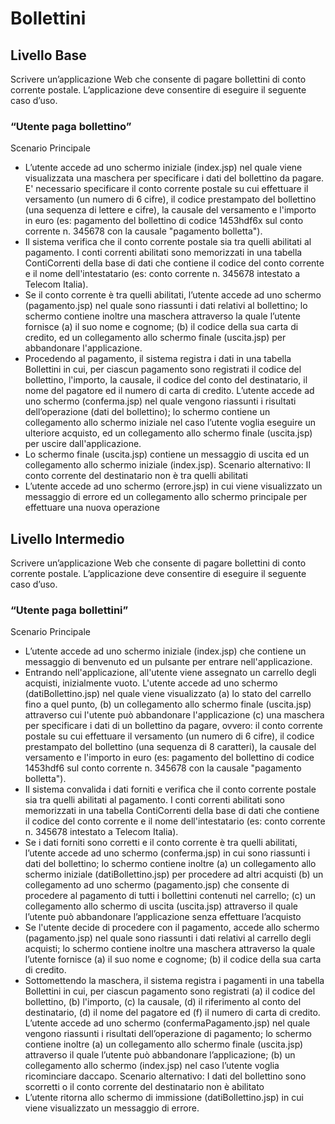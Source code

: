 # Bollettini  

## Livello Base  

Scrivere un’applicazione Web che consente di pagare bollettini di conto corrente postale.
L’applicazione deve consentire di eseguire il seguente caso d’uso.

### “Utente paga bollettino”

Scenario Principale
- L’utente accede ad uno schermo iniziale (index.jsp) nel quale viene visualizzata una maschera per
specificare i dati del bollettino da pagare. E' necessario specificare il conto corrente postale su cui
effettuare il versamento (un numero di 6 cifre), il codice prestampato del bollettino (una sequenza di
lettere e cifre), la causale del versamento e l'importo in euro (es: pagamento del bollettino di codice
1453hdf6x sul conto corrente n. 345678 con la causale "pagamento bolletta").
- Il sistema verifica che il conto corrente postale sia tra quelli abilitati al pagamento. I conti correnti
abilitati sono memorizzati in una tabella ContiCorrenti  della base di dati che contiene il codice del
conto corrente e il nome dell'intestatario (es: conto corrente n. 345678 intestato a Telecom Italia).  
- Se il conto corrente è tra quelli abilitati, l’utente accede ad uno schermo (pagamento.jsp) nel quale sono
riassunti i dati relativi al bollettino; lo schermo contiene inoltre una maschera attraverso la quale l’utente
fornisce (a) il suo nome e cognome; (b) il codice della sua carta di credito, ed un collegamento allo
schermo finale (uscita.jsp) per abbandonare l'applicazione.
- Procedendo al pagamento, il sistema registra i dati in una tabella Bollettini in cui, per ciascun
pagamento sono registrati il codice del bollettino, l'importo, la causale, il codice del conto del
destinatario, il nome del pagatore ed il numero di carta di credito. L’utente accede ad uno schermo
(conferma.jsp) nel quale vengono riassunti i risultati dell’operazione (dati del bollettino); lo schermo
contiene un collegamento allo schermo iniziale nel caso l’utente voglia eseguire un ulteriore acquisto, ed
un collegamento allo schermo finale (uscita.jsp) per uscire dall'applicazione.
- Lo schermo finale (uscita.jsp) contiene un messaggio di uscita ed un collegamento allo schermo iniziale
(index.jsp).
Scenario alternativo: Il conto corrente del destinatario non è tra quelli abilitati
- L’utente accede ad uno schermo (errore.jsp) in cui viene visualizzato un messaggio di errore ed un
collegamento allo schermo principale per effettuare una nuova operazione
## Livello Intermedio

Scrivere un’applicazione Web che consente di pagare bollettini di conto corrente postale.
L’applicazione deve consentire di eseguire il seguente caso d’uso.

### “Utente paga bollettini”

Scenario Principale
- L’utente accede ad uno schermo iniziale (index.jsp) che contiene un messaggio di benvenuto ed un
pulsante per entrare nell'applicazione.
- Entrando nell'applicazione, all'utente viene assegnato un carrello degli acquisti, inizialmente vuoto.
L'utente accede ad uno schermo (datiBollettino.jsp) nel quale viene visualizzato (a) lo stato del carrello
fino a quel punto, (b) un collegamento allo schermo finale (uscita.jsp) attraverso cui l'utente può
abbandonare l'applicazione (c) una maschera per specificare i dati di un bollettino da pagare, ovvero: il
conto corrente postale su cui effettuare il versamento (un numero di 6 cifre), il codice prestampato del
bollettino (una sequenza di 8 caratteri), la causale del versamento e l'importo in euro (es: pagamento del
bollettino di codice 1453hdf6 sul conto corrente n. 345678 con la causale "pagamento bolletta").
- Il sistema convalida i dati forniti e verifica che il conto corrente postale sia tra quelli abilitati al
pagamento. I conti correnti abilitati sono memorizzati in una tabella ContiCorrenti  della base di dati
che contiene il codice del conto corrente e il nome dell'intestatario (es: conto corrente n. 345678
intestato a Telecom Italia).  
- Se i dati forniti sono corretti e il conto corrente è tra quelli abilitati, l’utente accede ad uno schermo
(conferma.jsp) in cui sono riassunti i dati del bollettino; lo schermo contiene inoltre (a) un
collegamento allo schermo iniziale (datiBollettino.jsp) per procedere ad altri acquisti (b) un
collegamento ad uno schermo (pagamento.jsp) che consente di procedere al pagamento di tutti i
bollettini contenuti nel carrello; (c) un collegamento allo schermo di uscita (uscita.jsp) attraverso il
quale l’utente può abbandonare l’applicazione senza effettuare l’acquisto
- Se l'utente decide di procedere con il pagamento, accede allo schermo (pagamento.jsp) nel quale sono
riassunti i dati relativi al carrello degli acquisti; lo schermo contiene inoltre una maschera attraverso la
quale l’utente fornisce (a) il suo nome e cognome; (b) il codice della sua carta di credito.
- Sottomettendo la maschera, il sistema registra i pagamenti in una tabella Bollettini in cui, per ciascun
pagamento sono registrati (a) il codice del bollettino, (b) l'importo, (c) la causale, (d) il riferimento al
conto del destinatario, (d) il nome del pagatore ed (f) il numero di carta di credito. L’utente accede ad
uno schermo (confermaPagamento.jsp) nel quale vengono riassunti i risultati dell’operazione di
pagamento; lo schermo contiene inoltre (a) un collegamento allo schermo finale (uscita.jsp) attraverso il
quale l’utente può abbandonare l’applicazione; (b) un collegamento allo schermo (index.jsp) nel caso
l’utente voglia ricominciare daccapo.
Scenario alternativo: I dati del bollettino sono scorretti o il conto corrente del destinatario non è abilitato
- L’utente ritorna allo schermo di immissione (datiBollettino.jsp) in cui viene visualizzato un messaggio
di errore.
